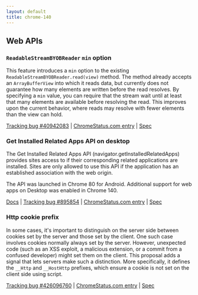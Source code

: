 ```yaml
---
layout: default
title: chrome-140
---
```


## Web APIs

### `ReadableStreamBYOBReader` `min` option

This feature introduces a `min` option to the existing `ReadableStreamBYOBReader.read(view)` method. The method already accepts an `ArrayBufferView` into which it reads data, but currently does not guarantee how many elements are written before the read resolves. By specifying a `min` value, you can require that the stream wait until at least that many elements are available before resolving the read. This improves upon the current behavior, where reads may resolve with fewer elements than the view can hold.

[Tracking bug #40942083](https://issues.chromium.org/issues/40942083) | [ChromeStatus.com entry](https://chromestatus.com/feature/6396991665602560) | [Spec](https://streams.spec.whatwg.org/#byob-reader-read)

### Get Installed Related Apps API on desktop

The Get Installed Related Apps API (navigator.getInstalledRelatedApps) provides sites access to if their corresponding related applications are installed. Sites are only allowed to use this API if the application has an established association with the web origin.

The API was launched in Chrome 80 for Android. Additional support for web apps on Desktop was enabled in Chrome 140.

[Docs](/docs/capabilities/get-installed-related-apps) | [Tracking bug #895854](https://issues.chromium.org/issues/895854) | [ChromeStatus.com entry](https://chromestatus.com/feature/5695378309513216) | [Spec](https://wicg.github.io/get-installed-related-apps/spec)

### Http cookie prefix

In some cases, it's important to distinguish on the server side between cookies set by the server and those set by the client. One such case involves cookies normally always set by the server. However, unexpected code (such as an XSS exploit, a malicious extension, or a commit from a confused developer) might set them on the client. This proposal adds a signal that lets servers make such a distinction. More specifically, it defines the `__Http` and `__HostHttp` prefixes, which ensure a cookie is not set on the client side using script.

[Tracking bug #426096760](https://issues.chromium.org/issues/426096760) | [ChromeStatus.com entry](https://chromestatus.com/feature/5170139586363392) | [Spec](https://github.com/httpwg/http-extensions/pull/3110)
